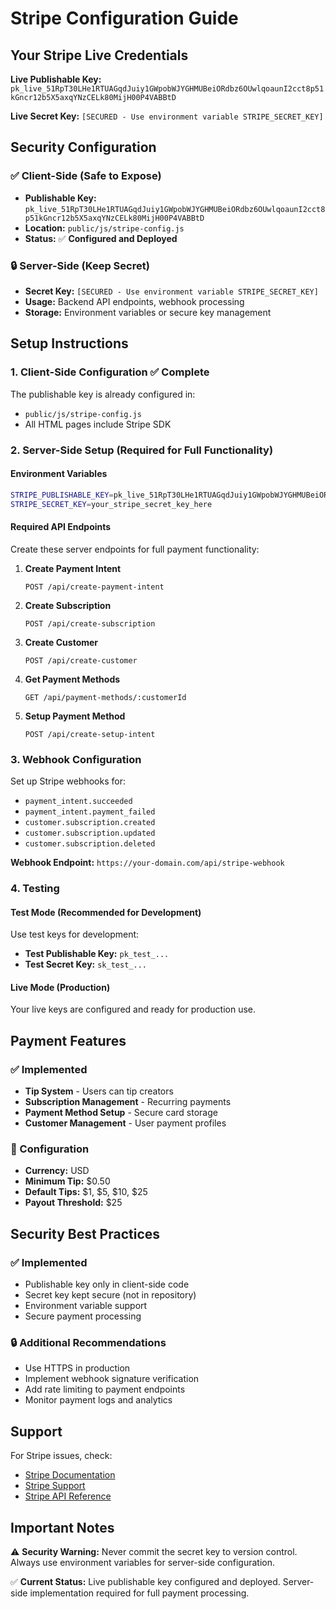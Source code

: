 # Stripe Configuration Guide

## Your Stripe Live Credentials

**Live Publishable Key:** `pk_live_51RpT30LHe1RTUAGqdJuiy1GWpobWJYGHMUBeiORdbz6OUwlqoaunI2cct8p51kGncr12b5X5axqYNzCELk80MijH00P4VABBtD`

**Live Secret Key:** `[SECURED - Use environment variable STRIPE_SECRET_KEY]`

## Security Configuration

### ✅ Client-Side (Safe to Expose)
- **Publishable Key:** `pk_live_51RpT30LHe1RTUAGqdJuiy1GWpobWJYGHMUBeiORdbz6OUwlqoaunI2cct8p51kGncr12b5X5axqYNzCELk80MijH00P4VABBtD`
- **Location:** `public/js/stripe-config.js`
- **Status:** ✅ **Configured and Deployed**

### 🔒 Server-Side (Keep Secret)
- **Secret Key:** `[SECURED - Use environment variable STRIPE_SECRET_KEY]`
- **Usage:** Backend API endpoints, webhook processing
- **Storage:** Environment variables or secure key management

## Setup Instructions

### 1. Client-Side Configuration ✅ Complete
The publishable key is already configured in:
- `public/js/stripe-config.js`
- All HTML pages include Stripe SDK

### 2. Server-Side Setup (Required for Full Functionality)

#### Environment Variables
```bash
STRIPE_PUBLISHABLE_KEY=pk_live_51RpT30LHe1RTUAGqdJuiy1GWpobWJYGHMUBeiORdbz6OUwlqoaunI2cct8p51kGncr12b5X5axqYNzCELk80MijH00P4VABBtD
STRIPE_SECRET_KEY=your_stripe_secret_key_here
```

#### Required API Endpoints
Create these server endpoints for full payment functionality:

1. **Create Payment Intent**
   ```
   POST /api/create-payment-intent
   ```

2. **Create Subscription**
   ```
   POST /api/create-subscription
   ```

3. **Create Customer**
   ```
   POST /api/create-customer
   ```

4. **Get Payment Methods**
   ```
   GET /api/payment-methods/:customerId
   ```

5. **Setup Payment Method**
   ```
   POST /api/create-setup-intent
   ```

### 3. Webhook Configuration

Set up Stripe webhooks for:
- `payment_intent.succeeded`
- `payment_intent.payment_failed`
- `customer.subscription.created`
- `customer.subscription.updated`
- `customer.subscription.deleted`

**Webhook Endpoint:** `https://your-domain.com/api/stripe-webhook`

### 4. Testing

#### Test Mode (Recommended for Development)
Use test keys for development:
- **Test Publishable Key:** `pk_test_...`
- **Test Secret Key:** `sk_test_...`

#### Live Mode (Production)
Your live keys are configured and ready for production use.

## Payment Features

### ✅ Implemented
- **Tip System** - Users can tip creators
- **Subscription Management** - Recurring payments
- **Payment Method Setup** - Secure card storage
- **Customer Management** - User payment profiles

### 🔧 Configuration
- **Currency:** USD
- **Minimum Tip:** $0.50
- **Default Tips:** $1, $5, $10, $25
- **Payout Threshold:** $25

## Security Best Practices

### ✅ Implemented
- Publishable key only in client-side code
- Secret key kept secure (not in repository)
- Environment variable support
- Secure payment processing

### 🔒 Additional Recommendations
- Use HTTPS in production
- Implement webhook signature verification
- Add rate limiting to payment endpoints
- Monitor payment logs and analytics

## Support

For Stripe issues, check:
- [Stripe Documentation](https://stripe.com/docs)
- [Stripe Support](https://support.stripe.com)
- [Stripe API Reference](https://stripe.com/docs/api)

## Important Notes

⚠️ **Security Warning:** Never commit the secret key to version control. Always use environment variables for server-side configuration.

✅ **Current Status:** Live publishable key configured and deployed. Server-side implementation required for full payment processing. 